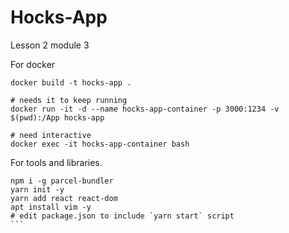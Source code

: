 # Hocks-App
Lesson 2 module 3

For docker
```
docker build -t hocks-app .

# needs it to keep running
docker run -it -d --name hocks-app-container -p 3000:1234 -v $(pwd):/App hocks-app

# need interactive
docker exec -it hocks-app-container bash
```

For tools and libraries.  

````
npm i -g parcel-bundler
yarn init -y
yarn add react react-dom
apt install vim -y
# edit package.json to include `yarn start` script
```


